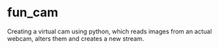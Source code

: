 # fun_cam
Creating a virtual cam using python, which reads images from an actual webcam, alters them and creates a new stream.
